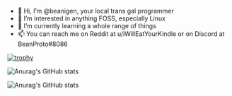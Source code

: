 - 👋 Hi, I’m @beanigen, your local trans gal programmer
- 👀 I’m interested in anything FOSS, especially Linux
- 🌱 I’m currently learning a whole range of things
- 📫 You can reach me on Reddit at u/iWillEatYourKindle or on Discord at BeanProto#8086

<!---
BeanProto/BeanProto is a ✨ special ✨ repository because its `README.md` (this file) appears on your GitHub profile.
You can click the Preview link to take a look at your changes.
--->
[![trophy](https://github-profile-trophy.vercel.app/?username=beanigen)](https://github.com/ryo-ma/github-profile-trophy)


![Anurag's GitHub stats](https://github-readme-stats.vercel.app/api?username=beanigen&theme=outrun&show_icons=true)

![Anurag's GitHub stats](https://github-readme-stats.vercel.app/api/top-langs?username=beanigen&show_icons=true&locale=en&layout=compact&theme=outrun)
